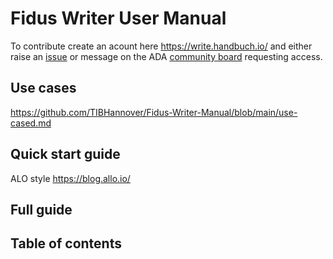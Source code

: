 # Fidus Writer User Manual

To contribute create an acount here https://write.handbuch.io/ and either raise an [issue](https://github.com/TIBHannover/Fidus-Writer-Manual/issues) or message on the ADA [community board]( https://github.com/TIBHannover/ADA/discussions) requesting access.

## Use cases

https://github.com/TIBHannover/Fidus-Writer-Manual/blob/main/use-cased.md

## Quick start guide 

ALO style https://blog.allo.io/

## Full guide 

## Table of contents



